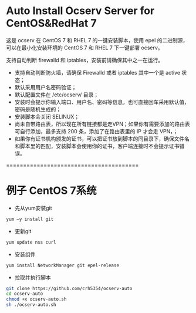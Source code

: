 Auto Install Ocserv Server for CentOS&RedHat 7
=======================================
这是 ocserv 在 CentOS 7 和 RHEL 7 的一键安装脚本，使用 epel 的二进制源，可以在最小化安装环境的 CentOS 7 和 RHEL 7 下一键部署 ocserv。

支持自动判断 firewalld 和 iptables，安装前请确保其中之一在运行。

* 支持自动判断防火墙，请确保 Firewalld 或者 iptables 其中一个是 active 状态；
* 默认采用用户名密码验证；
* 默认配置文件在 /etc/ocserv/ 目录；
* 安装时会提示你输入端口、用户名、密码等信息，也可直接回车采用默认值，密码是随机生成的；
* 安装脚本会关闭 SELINUX；
* 尚未自带路由表，所以现在所有链接都是走VPN；如果你有需要添加的路由表可自行添加，最多支持 200 条，添加了在路由表里的 IP 才会走 VPN，；
* 如果你有证书机构颁发的证书，可以把证书放到脚本的同目录下，确保文件名和脚本里的匹配，安装脚本会使用你的证书，客户端连接时不会提示证书错误。

=======================================

例子 CentOS 7系统
=======================================
* 先从yum安装git
```bash
yum –y install git
```

* 更新git
```bash
yum update nss curl
```

* 安装组件
```bash
yum install NetworkManager git epel-release
```

* 拉取并执行脚本
```bash
git clone https://github.com/crh5354/ocserv-auto
cd ocserv-auto
chmod +x ocserv-auto.sh
sh ./ocserv-auto.sh
```